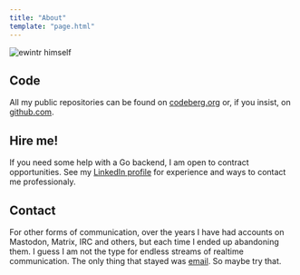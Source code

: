 ```yaml
---
title: "About"
template: "page.html"
---
```


![ewintr himself](/image/portrait.svg)

## Code

All my public repositories can be found on [codeberg.org](https://codeberg.org/ewintr) or, if you insist, on [github.com](https://github.com/ewintr).


## Hire me!

If you need some help with a Go backend, I am open to contract opportunities. See my [LinkedIn profile](https://www.linkedin.com/in/erik-winter-5767a923b/) for experience and ways to contact me professionaly.

## Contact

For other forms of communication, over the years I have had accounts on Mastodon, Matrix, IRC and others, but each time I ended up abandoning them. I guess I am not the type for endless streams of realtime communication. The only thing that stayed was [email](mailto:info@ewintr.nl). So maybe try that.
